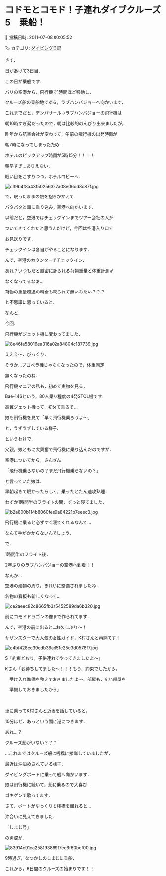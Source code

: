 # コドモとコモド！子連れダイブクルーズ5　乗船！

📅 投稿日時: 2011-07-08 00:05:52

🏷️ カテゴリ: [ダイビング日記](ce3a7a8d424d112fce83ee85c81a0e344.md)

さて．





日があけて3日目．


この日が乗船です．


バリの空港から，飛行機で1時間ほど移動し．


クルーズ船の乗船地である，ラブハンバジョーへ向かいます．





これまでだと，デンパサール→ラブハンバジョーの飛行機は


朝10時すぎ発だったので，朝は比較的のんびり出来ましたが，


昨年から航空会社が変わって，午前の飛行機の出発時間が


朝7時になってしまったため．


ホテルのピックアップ時間が5時15分！！！！





朝早すぎ…ありえない．





眠い目をこすりつつ，ホテルロビーへ．




![c39b4f8a43f50256337a08e06dd8c87f.jpg](images/c39b4f8a43f50256337a08e06dd8c87f.jpg)




で，眠ったままの娘を抱きかかえて


バタバタと車に乗り込み，空港へ向かいます．





以前だと，空港ではチェックインまでツアー会社の人が


ついてきてくれたと思うんだけど，今回は空港入り口で


お見送りです．


チェックインは各自がやることになります．





んで，空港のカウンターでチェックイン．


あれ？いつもだと厳密に計られる荷物重量と体重計測が


なくなってるなぁ…


荷物の重量超過の料金も取られて無いみたい？？？





と不思議に思っていると．





なんと．


今回．


飛行機がジェット機に変わってました．




![8e46fa58016ea316a02a84804c187739.jpg](images/8e46fa58016ea316a02a84804c187739.jpg)




えええ～．びっくり．


そうか…プロペラ機じゃなくなったので，体重測定


無くなったのね．





飛行機マニアの私も，初めて実物を見る，


Bae-146という，80人乗り程度の4発STOL機です．


高翼ジェット機って，初めて乗るぞ…





娘も飛行機を見て「早く飛行機乗ろうよ～」


と，うずうずしている様子．


というわけで．


父親，娘ともに大興奮で飛行機に乗り込んだのですが．





空港についてから，さんざん


「飛行機乗らないの？まだ飛行機乗らないの？」


と言っていた娘は．


早朝起きて眠かったらしく，乗ったとたん速攻熟睡．


わずか1時間半のフライトの間，ずっと寝てました．




![b2a800b114b8060fee9a84221b7eeec3.jpg](images/b2a800b114b8060fee9a84221b7eeec3.jpg)




飛行機に乗ると必ずすぐ寝てくれるなんて…


なんて手がかからないんでしょう．





で．


1時間半のフライト後．


2年ぶりのラブハンバジョーの空港へ到着！！





なんか…


空港の建物の周り，きれいに整備されましたね．


名物の看板も新しくなって…




![ce2aeec82c8665fb3a5452589da6b320.jpg](images/ce2aeec82c8665fb3a5452589da6b320.jpg)




前にコモドドラゴンの像まで作られてます．





んで，空港の前に出ると…お久しぶり～！


サザンスターで大人気の女性ガイド，K村さんと再開です！




![c4bf428cc39cdb36ad51e25e3d0578f7.jpg](images/c4bf428cc39cdb36ad51e25e3d0578f7.jpg)







S「約束どおり，子供連れてやってきましたよ～」


Kさん「お待ちしてました～！！！もう，約束でしたから，


　受け入れ準備を整えておきましたよ～．部屋も，広い部屋を


　準備しておきましたから」


　


車に乗ってK村さんと近況を話していると，


10分ほど．あっという間に港につきます．


あれ…？


クルーズ船がいない？？？





…これまではクルーズ船は桟橋に接岸していましたが，


最近は沖泊めされている様子．


ダイビングボートに乗って船へ向かいます．


娘は飛行機に続いて，船に乗るので大喜び．


ゴキゲンで歌ってます．





さて．ボートがゆっくりと桟橋を離れると…





沖合いに見えてきました．


「しまじ号」


の勇姿が．




![83914c91ca258193869f7ec6f60bcf00.jpg](images/83914c91ca258193869f7ec6f60bcf00.jpg)







9時過ぎ，なつかしのしまじに乗船．


これから，6日間のクルーズの始まりです！！
